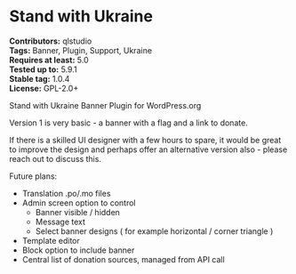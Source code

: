 # Stand with Ukraine #
**Contributors:** qlstudio  
**Tags:** Banner, Plugin, Support, Ukraine  
**Requires at least:** 5.0  
**Tested up to:** 5.9.1  
**Stable tag:** 1.0.4     
**License:** GPL-2.0+  

Stand with Ukraine Banner Plugin for WordPress.org

Version 1 is very basic - a banner with a flag and a link to donate.

If there is a skilled UI designer with a few hours to spare, it would be great to improve the design and perhaps offer an alternative version also - please reach out to discuss this.

Future plans:

- Translation .po/.mo files
- Admin screen option to control
	- Banner visible / hidden
	- Message text
	- Select banner designs ( for example horizontal / corner triangle )
- Template editor
- Block option to include banner
- Central list of donation sources, managed from API call
